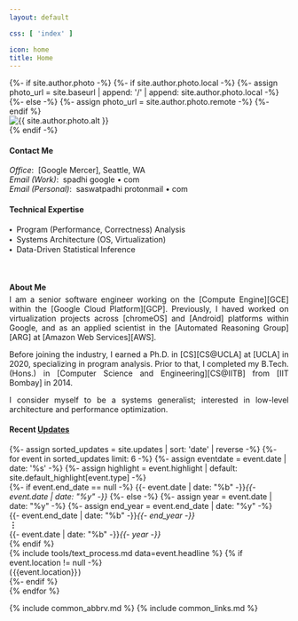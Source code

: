 ```yaml
---
layout: default

css: [ 'index' ]

icon: home
title: Home
---
```


<div class='pure-g'>

<div class='pure-u-1 pure-u-sm-1-2 pure-u-md-13-24 top-left'> 
{%- if site.author.photo -%}
  {%- if site.author.photo.local -%}
    {%- assign photo_url = site.baseurl | append: '/' | append: site.author.photo.local -%}
  {%- else -%}
    {%- assign photo_url = site.author.photo.remote -%}
  {%- endif %}
  <div>
    <img alt='{{ site.author.photo.alt }}' src='{{ photo_url }}'/>
  </div>
{% endif -%}
</div>

<div class='pure-u-1 pure-u-sm-1-2 pure-u-md-11-24 top-right' markdown='1'>

#### <i class='far fa-fw fa-sm fa-paper-plane'></i> Contact Me

<p class='indented' markdown='1'>
  <em>Office</em>:&nbsp; [Google Mercer], Seattle, WA
  <br>
  <em>Email (Work)</em>:&nbsp; spadhi <i class='fas fa-fw fa-sm fa-at'></i> google &bull; com
  <br>
  <em>Email (Personal)</em>:&nbsp; saswatpadhi <i class='fas fa-fw fa-sm fa-at'></i> protonmail &bull; com
</p>

#### <i class='fas fa-fw fa-sm fa-glasses'></i> Technical Expertise

<p class='indented' markdown='1'>
  &#x2B29;&nbsp; Program (Performance, Correctness) Analysis
  <br>
  &#x2B29;&nbsp; Systems Architecture (OS, Virtualization)
  <br>
  &#x2B29;&nbsp; Data-Driven Statistical Inference
</p>

</div>
<br>
<div class='pure-u-1 pure-u-md-13-24 bot-left' markdown='1'>

#### <i class='fas fa-fw fa-sm fa-user'></i> About Me

<div class='pure-g' style='text-align: justify; margin-top: -1em'>
<div id='bio' class='pure-u-1 pure-u-md-22-24' markdown='1'>

I am a <span class='color-medium-accent'>senior software engineer</span>
working on the [Compute Engine][GCE] within the [Google Cloud Platform][GCP].
Previously, I haved worked on virtualization projects
across [chromeOS] and [Android] platforms within Google,
and as an <span class='color-medium-accent'>applied scientist</span>
in the [Automated Reasoning Group][ARG] at [Amazon Web Services][AWS].

Before joining the industry,
I earned a <span class='color-medium-accent'>Ph.D.</span> in [CS][CS@UCLA] at [UCLA] in 2020,
specializing in program analysis.
Prior to that, I completed my <span class='color-medium-accent'>B.Tech. (Hons.)</span>
in [Computer Science and Engineering][CS@IITB] from [IIT Bombay] in 2014.

I consider myself to be a <span class='color-highlight'>systems generalist</span>;
interested in <span class='color-highlight'>low-level architecture</span>
and <span class='color-highlight'>performance optimization</span>.

</div>
</div>

</div>
<div class='pure-u-1 pure-u-md-11-24 bot-right' markdown='1'>

<h4>
  <i class='fas fa-fw fa-xs fa-rotate-90 fa-timeline'></i>
  Recent <a href='{{ site.baseurl }}/updates'>Updates</a>
</h4>

<div class='pure-g table'>
  {%- assign sorted_updates = site.updates | sort: 'date' | reverse -%}
  {%- for event in sorted_updates limit: 6 -%}
    {%- assign eventdate = event.date | date: '%s' -%}
    {%- assign highlight = event.highlight | default: site.default_highlight[event.type] -%}
    <div class='pure-u-1-8 pure-u-sm-1-12 pure-u-md-1-6 event-date'>
    {%- if event.end_date == null -%}
      {{- event.date | date: "%b" -}}<i>{{- event.date | date: "%y" -}}</i>
    {%- else -%}
      {%- assign year = event.date | date: "%y" -%}
      {%- assign end_year = event.end_date | date: "%y" -%}
      <div class='multimonth'>{{- event.end_date | date: "%b" -}}<i>{{- end_year -}}</i><br><b>&#8942;</b><br>
      {{- event.date | date: "%b" -}}<i>{{- year -}}</i>
      </div>
    {% endif %}
    </div>
    <div class='pure-u-1-12 event-icon color-more-faded {% if highlight %} color-{{ highlight }} {% endif %}'>
      <i class='fas fa-fw fa-{{ event.icon | default: site.default_icon[event.type] }}'></i>
    </div>
    <div class='pure-u-19-24 pure-u-sm-5-6 pure-u-md-3-4 event-description'>
      {% include tools/text_process.md data=event.headline %}
      {% if event.location != null -%}
        <div class='event-location'>(&hairsp;{{event.location}}&hairsp;)</div>
      {%- endif %}
    </div>
  {% endfor %}
</div>

</div>
</div>

{% include common_abbrv.md %}
{% include common_links.md %}

[Google Mercer]:           https://www.google.com/maps/place/Google+Mercer/@47.6248655,-122.3389669,742m/data=!3m2!1e3!4b1!4m6!3m5!1s0x5490150074d45627:0xa8f9d4181a08bcb1!8m2!3d47.6248619!4d-122.3363866!16s%2Fg%2F11y3lwdhml
